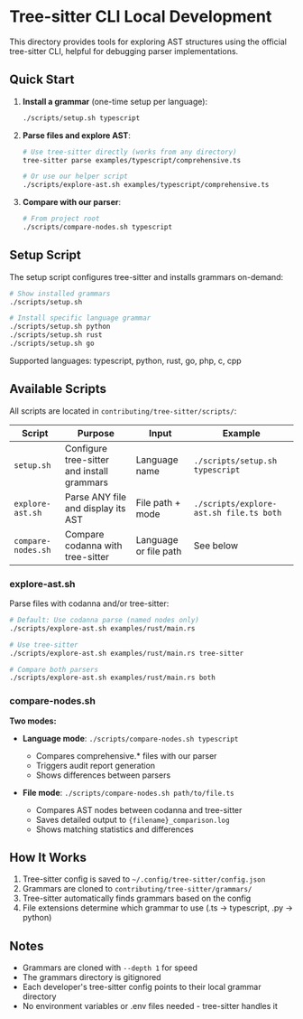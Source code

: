 # Tree-sitter CLI Local Development

This directory provides tools for exploring AST structures using the official tree-sitter CLI, helpful for debugging parser implementations.

## Quick Start

1. **Install a grammar** (one-time setup per language):
   ```bash
   ./scripts/setup.sh typescript
   ```

2. **Parse files and explore AST**:
   ```bash
   # Use tree-sitter directly (works from any directory)
   tree-sitter parse examples/typescript/comprehensive.ts

   # Or use our helper script
   ./scripts/explore-ast.sh examples/typescript/comprehensive.ts
   ```

3. **Compare with our parser**:
   ```bash
   # From project root
   ./scripts/compare-nodes.sh typescript
   ```

## Setup Script

The setup script configures tree-sitter and installs grammars on-demand:

```bash
# Show installed grammars
./scripts/setup.sh

# Install specific language grammar
./scripts/setup.sh python
./scripts/setup.sh rust
./scripts/setup.sh go
```

Supported languages: typescript, python, rust, go, php, c, cpp

## Available Scripts

All scripts are located in `contributing/tree-sitter/scripts/`:

| Script | Purpose | Input | Example |
|--------|---------|-------|---------|
| `setup.sh` | Configure tree-sitter and install grammars | Language name | `./scripts/setup.sh typescript` |
| `explore-ast.sh` | Parse ANY file and display its AST | File path + mode | `./scripts/explore-ast.sh file.ts both` |
| `compare-nodes.sh` | Compare codanna with tree-sitter | Language or file path | See below |

### explore-ast.sh
Parse files with codanna and/or tree-sitter:
```bash
# Default: Use codanna parse (named nodes only)
./scripts/explore-ast.sh examples/rust/main.rs

# Use tree-sitter
./scripts/explore-ast.sh examples/rust/main.rs tree-sitter

# Compare both parsers
./scripts/explore-ast.sh examples/rust/main.rs both
```

### compare-nodes.sh
**Two modes:**
- **Language mode**: `./scripts/compare-nodes.sh typescript`
  - Compares comprehensive.* files with our parser
  - Triggers audit report generation
  - Shows differences between parsers

- **File mode**: `./scripts/compare-nodes.sh path/to/file.ts`
  - Compares AST nodes between codanna and tree-sitter
  - Saves detailed output to `{filename}_comparison.log`
  - Shows matching statistics and differences

## How It Works

1. Tree-sitter config is saved to `~/.config/tree-sitter/config.json`
2. Grammars are cloned to `contributing/tree-sitter/grammars/`
3. Tree-sitter automatically finds grammars based on the config
4. File extensions determine which grammar to use (.ts → typescript, .py → python)

## Notes

- Grammars are cloned with `--depth 1` for speed
- The grammars directory is gitignored
- Each developer's tree-sitter config points to their local grammar directory
- No environment variables or .env files needed - tree-sitter handles it
